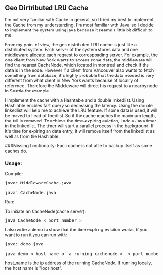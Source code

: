 ## Geo Dirtributed LRU Cache

I'm not very familiar with Cache in general, so I tried my best to implement the Cache from my understanding. I'm 
most familiar with Java, so I decide to implement the system using java because it seems a little bit difficult to me.

From my point of view, the geo distributed LRU cache is just like a distributed system. Each server of the system stores
data and one middleware allocate each request to corresponding server. For example, the one client from New York 
wants to access some data, the middleware will find the nearest CacheNode, which located in montreal and check if the data is in
the node. However if a client from Vancouver also wants to fetch something from database, it's highly probable that the data
needed is very different from what client in New York wants because of locality of reference. Therefore the Middleware 
will direct his request to a nearby node in Seattle for example.

I implement the cache with a Hashtable and a double linkedlist. Using Hashtable enables fast query so decreasing the latency.
Using the double linkedlist will help me to achieve the LRU feature. If some data is used, it will be moved to head of
linedlist. So if the cache reaches the maximum length, the tail is removed. To achieve the time-expiring eviction, I add 
a Java timer in the linkedlist. The timer will start a parallel process in the background. If it's time for expiring an
data entry, it will remove itself from the linkedlist as well as from the Hashtable.

###Missing functionality:
Each cache is not able to backup itself as some caches do.

### Usage:

Compile:

<pre name="code" class="bash">
javac MiddlewareCache.java

javac CacheNode.java
</pre>


Run:

To initiate an CacheNode(cache server): 

<pre name="code" class="bash">
java CacheNode &lt; port_number &gt;
</pre>

I also write a demo to show that the time expiring eviction works, if you want to run it you can run with:

<pre name="code" class="bash">
javac demo.java

java demo &lt; host_name_of_a_running_cachenode &gt;  &lt; port_number_of_a_running_cachenode &gt;
</pre>



host_name is the ip address of the running CacheNode. If running locally, the host name is "localhost".
